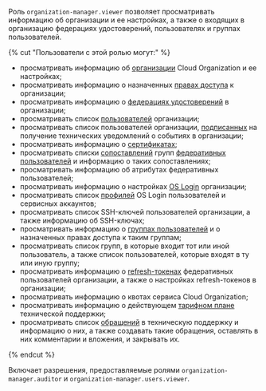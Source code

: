 Роль `organization-manager.viewer` позволяет просматривать информацию об организации и ее настройках, а также о входящих в организацию федерациях удостоверений, пользователях и группах пользователей.

{% cut "Пользователи с этой ролью могут:" %}

* просматривать информацию об [организации](../../organization/concepts/organization.md) Cloud Organization и ее настройках;
* просматривать информацию о назначенных [правах доступа](../../iam/concepts/access-control/index.md) к организации;
* просматривать информацию о [федерациях удостоверений](../../organization/concepts/add-federation.md) в организации;
* просматривать список [пользователей](../../overview/roles-and-resources.md#users) организации;
* просматривать список пользователей организации, [подписанных](../../organization/operations/subscribe-user-for-notifications.md) на получение технических уведомлений о событиях в организации;
* просматривать информацию о [сертификатах](../../organization/concepts/add-federation.md#build-trust);
* просматривать списки [сопоставлений](../../organization/concepts/add-federation.md#group-mapping) групп [федеративных пользователей](../../iam/concepts/users/accounts.md#saml-federation) и информацию о таких сопоставлениях;
* просматривать информацию об атрибутах федеративных пользователей;
* просматривать информацию о настройках [OS Login](../../organization/concepts/os-login.md) организации;
* просматривать список [профилей](../../organization/concepts/os-login.md#os-login-profiles) OS Login пользователей и сервисных аккаунтов;
* просматривать список SSH-ключей пользователей организации, а также информацию об SSH-ключах;
* просматривать информацию о [группах пользователей](../../organization/concepts/groups.md) и о назначенных правах доступа к таким группам;
* просматривать список групп, в которые входит тот или иной пользователь, а также список пользователей, которые входят в ту или иную группу;
* просматривать информацию о [refresh-токенах](../../iam/concepts/authorization/refresh-token.md) федеративных пользователей организации, а также о настройках refresh-токенов в организации;
* просматривать информацию о квотах сервиса Cloud Organization;
* просматривать информацию о действующем [тарифном плане](../../support/pricing.md#effective-plans) технической поддержки;
* просматривать список [обращений](../../support/overview.md) в техническую поддержку и информацию о них, а также создавать такие обращения, оставлять в них комментарии и вложения, и закрывать их.

{% endcut %}

Включает разрешения, предоставляемые ролями `organization-manager.auditor` и `organization-manager.users.viewer`.